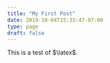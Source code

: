 ```yaml
---
title: "My First Post"
date: 2019-10-04T15:33:47-07:00
type: page
draft: false
---
```

This is a test of $\latex$.

